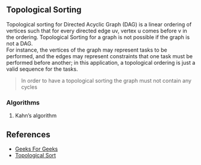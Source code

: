 ## Topological Sorting

Topological sorting for Directed Acyclic Graph (DAG) is a linear ordering of vertices such that for every directed edge uv, vertex u comes before v in the ordering. Topological Sorting for a graph is not possible if the graph is not a DAG.  
For instance, the vertices of the graph may represent tasks to be performed, and the edges may represent constraints that one task must be performed before another; in this application, a topological ordering is just a valid sequence for the tasks. 

> In order to have a topological sorting the graph must not contain any cycles

### Algorithms

1. Kahn’s algorithm

## References

- [Geeks For Geeks](http://www.geeksforgeeks.org/topological-sorting/)
- [Topological Sort](https://www.hackerearth.com/practice/algorithms/graphs/topological-sort/tutorial/)

